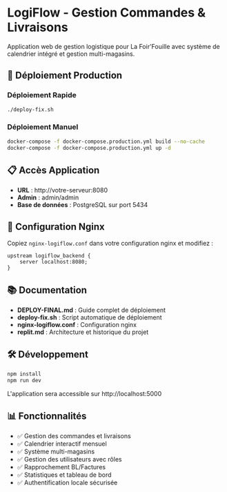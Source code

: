 # LogiFlow - Gestion Commandes & Livraisons

Application web de gestion logistique pour La Foir'Fouille avec système de calendrier intégré et gestion multi-magasins.

## 🚀 Déploiement Production

### Déploiement Rapide
```bash
./deploy-fix.sh
```

### Déploiement Manuel
```bash
docker-compose -f docker-compose.production.yml build --no-cache
docker-compose -f docker-compose.production.yml up -d
```

## 📋 Accès Application

- **URL** : http://votre-serveur:8080
- **Admin** : admin/admin
- **Base de données** : PostgreSQL sur port 5434

## 🔧 Configuration Nginx

Copiez `nginx-logiflow.conf` dans votre configuration nginx et modifiez :
```nginx
upstream logiflow_backend {
    server localhost:8080;
}
```

## 📚 Documentation

- **DEPLOY-FINAL.md** : Guide complet de déploiement
- **deploy-fix.sh** : Script automatique de déploiement
- **nginx-logiflow.conf** : Configuration nginx
- **replit.md** : Architecture et historique du projet

## 🛠️ Développement

```bash
npm install
npm run dev
```

L'application sera accessible sur http://localhost:5000

## 📊 Fonctionnalités

- ✅ Gestion des commandes et livraisons
- ✅ Calendrier interactif mensuel
- ✅ Système multi-magasins
- ✅ Gestion des utilisateurs avec rôles
- ✅ Rapprochement BL/Factures
- ✅ Statistiques et tableau de bord
- ✅ Authentification locale sécurisée